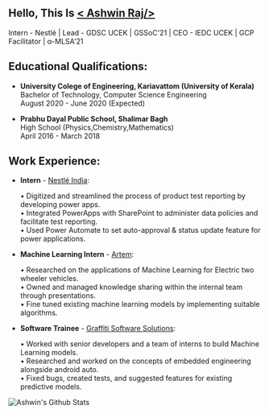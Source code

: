<!--
**ashwinraj-in/ashwinraj-in** is a ✨ _special_ ✨ repository because its `README.md` (this file) appears on your GitHub profile.

Here are some ideas to get you started:

- 🔭 I’m currently working on ...
- 🌱 I’m currently learning ...
- 👯 I’m looking to collaborate on ...
- 🤔 I’m looking for help with ...
- 💬 Ask me about ...
- 📫 How to reach me: ...
- 😄 Pronouns: ...
- ⚡ Fun fact: ...
-->

## Hello, This Is [< Ashwin Raj/>](https://ashwinraj-in.github.io) 
Intern - Nestlé | Lead - GDSC UCEK | GSSoC'21 | CEO - IEDC UCEK | GCP Facilitator | α-MLSA'21
<br />

## Educational Qualifications:
- **University Colege of Engineering, Kariavattom (University of Kerala)**</br>Bachelor of Technology, Computer Science Engineering</br>August 2020 - June 2020 (Expected)

- **Prabhu Dayal Public School, Shalimar Bagh**</br>High School (Physics,Chemistry,Mathematics)</br>April 2016 - March 2018

## Work Experience:
- **Intern** - [Nestlé India](https://www.nestle.in/):

    • Digitized and streamlined the process of product test reporting by developing power apps.</br>• Integrated PowerApps with SharePoint to administer data policies and facilitate test reporting.</br>• Used Power Automate to set auto-approval & status update feature for power applications.

- **Machine Learning Intern** - [Artem](https://artem.energy/):

    • Researched on the applications of Machine Learning for Electric two wheeler vehicles.</br>• Owned and managed knowledge sharing within the internal team through presentations.</br>• Fine tuned existing machine learning models by implementing suitable algorithms.

- **Software Trainee** - [Graffiti Software Solutions](http://www.graffititechnologies.com/):

    • Worked with senior developers and a team of interns to build Machine Learning models.</br>• Researched and worked on the concepts of embedded engineering alongside android auto.</br>• Fixed bugs, created tests, and suggested features for existing predictive models.

![Ashwin's Github Stats](https://github-readme-stats.vercel.app/api?username=ashwinraj-in&show_icons=true&hide_border=true)
